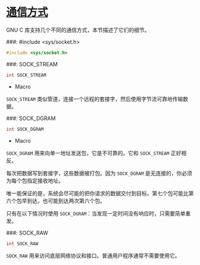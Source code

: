 # [通信方式](https://www.gnu.org/software/libc/manual/html_node/Communication-Styles.html#Communication-Styles)

GNU C 库支持几个不同的通信方式，本节描述了它们的细节。

###: #include &lt;sys/socket.h&gt;

```c
#include <sys/socket.h>
```

###: SOCK_STREAM

```c
int SOCK_STREAM
```

* Macro

`SOCK_STREAM` 类似管道，连接一个远程的套接字，然后使用字节流可靠地传输数据。

###: SOCK_DGRAM

```c
int SOCK_DGRAM
```

* Macro

`SOCK_DGRAM` 用来向单一地址发送包，它是不可靠的。它和 `SOCK_STREAM` 正好相反。

每次把数据写到套接字，这些数据被打包。因为 `SOCK_DGRAM` 是无连接的，你必须为每个包指定接收地址。

唯一能保证的是，系统会尽可能的把你请求的数据交付到目标。第七个包可能比第六个包早到达，也可能到达两次第六个包。

只有在以下情况时使用 `SOCK_DGRAM`：当发现一定时间没有响应时，只需要简单重发。

###: SOCK_RAW

```c
int SOCK_RAW
```

`SOCK_RAW` 用来访问底层网络协议和接口。普通用户程序通常不需要使用它。
